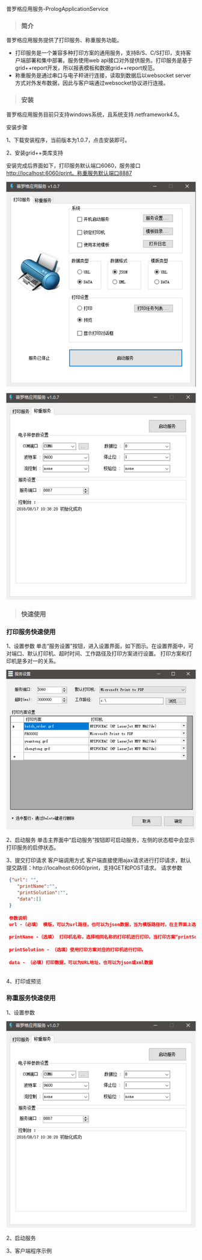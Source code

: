 普罗格应用服务-PrologApplicationService

> ### 简介

普罗格应用服务提供了打印服务、称重服务功能。

* 打印服务是一个兼容多种打印方案的通用服务，支持B/S、C/S打印，支持客户端部署和集中部署。服务使用web api接口对外提供服务。打印服务是基于grid++report开发，所以报表模板和数据grid++report规范。
* 称重服务是通过串口与电子秤进行连接，读取到数据后以websocket server方式对外发布数据，因此与客户端通过websocket协议进行连接。

> ### 安装

普罗格应用服务目前只支持windows系统，且系统支持.netframework4.5。

安装步骤

1、下载安装程序，当前版本为1.0.7，点击安装即可。

2、安装grid++类库支持

安装完成后界面如下，打印服务默认端口6060，服务接口[http://localhost:6060/print。称重服务默认端口8887](http://localhost:6060/print。称重服务默认端口8887)

![](/assets/import8172.png)

![](/assets/import8173.png)

> ### 快速使用

### 打印服务快速使用

1、设置参数
单击“服务设置”按钮，进入设置界面，如下图示。在设置界面中，可对端口、默认打印机、超时时间、工作路径及打印方案进行设置。
    打印方案和打印机是多对一的关系。

![](/assets/import8175.png)

2、启动服务
单击主界面中“启动服务”按钮即可启动服务，左侧的状态框中会显示打印服务的启停状态。

3、提交打印请求
客户端调用方式
客户端直接使用ajax请求进行打印请求，默认提交路径：http://localhost:6060/print，支持GET和POST请求。
请求参数
```json
 {"url": "",
    "printName":"",
    "printSolution":"",
    "data":[]
 }
 
 参数说明
 url -（必填） 模版，可以为url路径，也可以为json数据，当为模版路径时，在主界面上选择模版类型为“URL”，当为模版json数据时，选择模版类型为“data”
 
 printName -（选填） 打印机名称，选择相同名称的打印机进行打印，当打印方案“printSolution”参数为空时，参数生效。
 
 printSolution - （选填）使用打印方案对应的打印机进行打印。
 
 data - （必填）打印数据，可以为URL地址，也可以为json或xml数据
 
```



4、打印或预览

### 称重服务快速使用

1、设置参数
    
![](/assets/import8173.png)

2、启动服务

3、客户端程序示例

